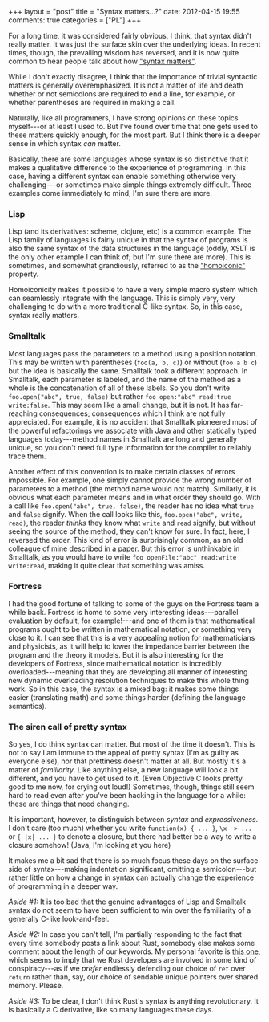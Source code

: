 +++
layout = "post"
title = "Syntax matters...?"
date: 2012-04-15 19:55
comments: true
categories = ["PL"]
+++

For a long time, it was considered fairly obvious, I think, that
syntax didn't really matter.  It was just the surface skin over the
underlying ideas.  In recent times, though, the prevailing wisdom has
reversed, and it is now quite common to hear people talk about how
["syntax matters"][sm].  

While I don't exactly disagree, I think that the importance of trivial
syntactic matters is generally overemphasized.  It is not a matter of
life and death whether or not semicolons are required to end a line,
for example, or whether parentheses are required in making a call.

Naturally, like all programmers, I have strong opinions on these
topics myself---or at least I used to.  But I've found over time that
one gets used to these matters quickly enough, for the most part.  But
I think there is a deeper sense in which syntax *can* matter.

[sm]: https://www.google.com/search?q=syntax%20matters

Basically, there are some languages whose syntax is so distinctive
that it makes a qualitative difference to the experience of
programming.  In this case, having a different syntax can enable
something otherwise very challenging---or sometimes make simple things
extremely difficult.  Three examples come immediately to mind, I'm sure
there are more.

### Lisp

Lisp (and its derivatives: scheme, clojure, etc) is a common example.
The Lisp family of languages is fairly unique in that the syntax of
programs is also the same syntax of the data structures in the
language (oddly, XSLT is the only other example I can think of; but
I'm sure there are more).  This is sometimes, and somewhat
grandiously, referred to as the ["homoiconic"][hi] property.

[hi]: http://en.wikipedia.org/wiki/Homoiconicity

Homoiconicity makes it possible to have a very simple macro system
which can seamlessly integrate with the language.  This is simply
very, very challenging to do with a more traditional C-like syntax.
So, in this case, syntax really matters.

### Smalltalk

Most languages pass the parameters to a method using a position
notation.  This may be written with parentheses (`foo(a, b, c)`) or
without (`foo a b c`) but the idea is basically the same.  Smalltalk
took a different approach.  In Smalltalk, each parameter is labeled,
and the name of the method as a whole is the concatenation of all of
these labels.  So you don't write `foo.open("abc", true, false)` but
rather `foo open:"abc" read:true write:false`.  This may seem like a
small change, but it is not.  It has far-reaching consequences;
consequences which I think are not fully appreciated.  For example, it
is no accident that Smalltalk pioneered most of the powerful
refactorings we associate with Java and other statically typed
languages today---method names in Smalltalk are long and generally
unique, so you don't need full type information for the compiler to
reliably trace them.

Another effect of this convention is to make certain classes of errors
impossible.  For example, one simply cannot provide the wrong number
of parameters to a method (the method name would not match).
Similarly, it is obvious what each parameter means and in what order
they should go.  With a call like `foo.open("abc", true, false)`, the
reader has no idea what `true` and `false` signify.  When the call
looks like this, `foo.open("abc", write, read)`, the reader *thinks*
they know what `write` and `read` signify, but without seeing the
source of the method, they can't know for sure.  In fact, here, I
reversed the order.  This kind of error is surprisingly common, as an
old colleague of mine [described in a paper][pradel].  But this error
is unthinkable in Smalltalk, as you would have to write `foo
openFile:"abc" read:write write:read`, making it quite clear that
something was amiss.

[pradel]: http://mp.binaervarianz.de/issta2011.pdf

### Fortress

I had the good fortune of talking to some of the guys on the Fortress
team a while back.  Fortress is home to some very interesting
ideas---parallel evaluation by default, for example!---and one of them
is that mathematical programs ought to be written in mathematical
notation, or something very close to it.  I can see that this is a
very appealing notion for mathematicians and physicists, as it will
help to lower the impedance barrier between the program and the theory
it models.  But it is also interesting for the developers of Fortress,
since mathematical notation is incredibly overloaded---meaning that
they are developing all manner of interesting new dynamic overloading
resolution techniques to make this whole thing work.  So in this case,
the syntax is a mixed bag: it makes some things easier (translating
math) and some things harder (defining the language semantics).

### The siren call of pretty syntax

So yes, I do think syntax can matter.  But most of the time it
doesn't.  This is not to say I am immune to the appeal of pretty
syntax (I'm as guilty as everyone else), nor that prettiness doesn't
matter at all.  But mostly it's a matter of *familiarity*.  Like
anything else, a new language will look a bit different, and you have
to get used to it. (Even Objective C looks pretty good to me now, for
crying out loud!)  Sometimes, though, things still seem hard to read
even after you've been hacking in the language for a while: these are
things that need changing.

It is important, however, to distinguish between *syntax* and
*expressiveness*.  I don't care (too much) whether you write
`function(x) { ... }`, `\x -> ...` or `{ |x| ... }` to denote a
closure, but there had better be a way to write a closure somehow!
(Java, I'm looking at you here)

It makes me a bit sad that there is so much focus these days on the
surface side of syntax---making indentation significant, omitting a
semicolon---but rather little on how a change in syntax can actually
change the experience of programming in a deeper way.

*Aside #1:* It is too bad that the genuine advantages of
Lisp and Smalltalk syntax do not seem to have been sufficient to win
over the familiarity of a generally C-like look-and-feel.

*Aside #2:* In case you can't tell, I'm partially responding to the
fact that every time somebody posts a link about Rust, somebody else
makes some comment about the length of our keywords.  My personal
favorite is [this one][hn], which seems to imply that we Rust
developers are involved in some kind of conspiracy---as if we *prefer*
endlessly defending our choice of `ret` over `return` rather than,
say, our choice of sendable unique pointers over shared memory.
Please.

*Aside #3:* To be clear, I don't think Rust's syntax is anything
revolutionary.  It is basically a C derivative, like so many languages
these days.

[hn]: http://news.ycombinator.com/item?id=3826528

